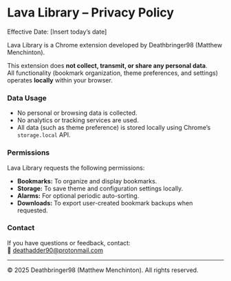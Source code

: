 # Lava Library – Privacy Policy

Effective Date: [Insert today’s date]

Lava Library is a Chrome extension developed by Deathbringer98 (Matthew Menchinton).

This extension does **not collect, transmit, or share any personal data**.  
All functionality (bookmark organization, theme preferences, and settings) operates **locally** within your browser.

### Data Usage
- No personal or browsing data is collected.
- No analytics or tracking services are used.
- All data (such as theme preference) is stored locally using Chrome’s `storage.local` API.

### Permissions
Lava Library requests the following permissions:
- **Bookmarks:** To organize and display bookmarks.
- **Storage:** To save theme and configuration settings locally.
- **Alarms:** For optional periodic auto-sorting.
- **Downloads:** To export user-created bookmark backups when requested.

### Contact
If you have questions or feedback, contact:  
📧 deathadder90@protonmail.com

---

© 2025 Deathbringer98 (Matthew Menchinton). All rights reserved.
